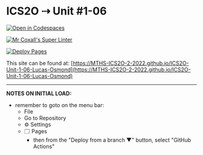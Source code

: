 # ICS2O ⇢ Unit #1-06

[![Open in Codespaces](https://classroom.github.com/assets/launch-codespace-f4981d0f882b2a3f0472912d15f9806d57e124e0fc890972558857b51b24a6f9.svg)](https://classroom.github.com/open-in-codespaces?assignment_repo_id=10270122)

[![Mr Coxall's Super Linter](https://github.com/MTHS-ICS2O-2-2022/ICS2O-Unit-1-06-Lucas-Osmond/workflows/Mr%20Coxall's%20Super%20Linter/badge.svg)](https://github.com/MTHS-ICS2O-2-2022/ICS2O-Unit-1-06-Lucas-Osmond/actions)

[![Deploy Pages](https://github.com/MTHS-ICS2O-2-2022/ICS2O-Unit-1-06-Lucas-Osmond/workflows/Deploy%20Pages/badge.svg)](https://github.com/MTHS-ICS2O-2-2022/ICS2O-Unit-1-06-Lucas-Osmond/actions)

This site can be found at: [https://MTHS-ICS2O-2-2022.github.io/ICS2O-Unit-1-06-Lucas-Osmond](https://MTHS-ICS2O-2-2022.github.io/ICS2O-Unit-1-06-Lucas-Osmond)

---

**NOTES ON INITIAL LOAD:**
- remember to goto on the menu bar:
  - File
  - Go to Repository
  - ⚙ Settings
  - 🗔 Pages
    - then from the "Deploy from a branch ▼" button, select "GitHub Actions"

